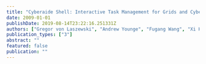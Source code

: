 ```yaml
---
title: "Cyberaide Shell: Interactive Task Management for Grids and Cyberinfrastructure"
date: 2009-01-01
publishDate: 2019-08-14T23:22:16.251331Z
authors: ["Gregor von Laszewski", "Andrew Younge", "Fugang Wang", "Xi He"]
publication_types: ["3"]
abstract: ""
featured: false
publication: ""
---
```



